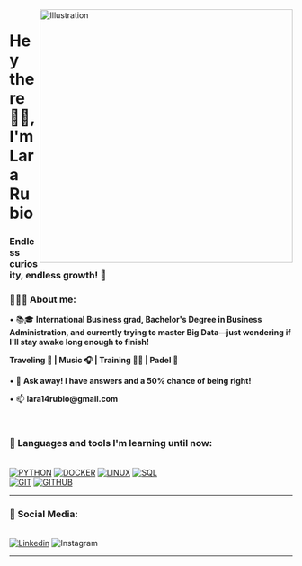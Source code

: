 <img align="right" src="https://i.pinimg.com/736x/ce/77/3b/ce773bfbb45d915f0edcf65d28a8f6e9.jpg" alt="Illustration" title="Illustration Storyset" width=450/>
    
<h1 align="left">Hey there 👋🏽, I'm Lara Rubio</h1>


<h3 align="left">Endless curiosity, endless growth! 🚀</h3>

<div align="left">
    <h3>👩🏻‍💻 About me:</h3>
        <p>• 📚🎓 <b>International Business grad, Bachelor's Degree in Business Administration, and currently trying to master Big Data—just wondering if I'll stay awake long enough to finish!</b></p>
        <b>Traveling 🧳 | Music 🎧 | Training 🏋️‍♀️ | Padel 🎾</b></p>
        <p>• 💬 <b>Ask away! I have answers and a 50% chance of being right!</b></p>
        <p>• 📫 <b>lara14rubio@gmail.com</b></p>
</div><br>

<div>
  <h3>🧰 Languages and tools I'm learning until now:</h3><br>
    <a href="https://"><img src="https://img.shields.io/static/v1?label=&message=python&color=%23306998&style=for-the-badge&logo=python&logoColor=whitesmoke" alt="PYTHON"></a>
    <a href="https://"><img src="https://img.shields.io/static/v1?label=&message=Docker&color=%2328B7E2&style=for-the-badge&logo=Docker&logoColor=whitesmoke" alt="DOCKER"></a>
    <a href="https://"><img src="https://img.shields.io/static/v1?label=&message=Linux&color=%23FFD43B&style=for-the-badge&logo=Linux&logoColor=whitesmoke" alt="LINUX"></a>
    <a href="https://"><img src="https://img.shields.io/static/v1?label=&message=SQL&color=%234F92B6&style=for-the-badge&logo=SQL&logoColor=whitesmoke" alt="SQL"> </a>
    <a
    <br><br>
    <a href="https://"><img src="https://img.shields.io/static/v1?label=&message=GIT&color=%23F05032&style=for-the-badge&logo=git&logoColor=whitesmoke" alt="GIT"></a>
    <a href="https://"><img src="https://img.shields.io/static/v1?label=&message=GITHUB&color=%23181717&style=for-the-badge&logo=github&logoColor=whitesmoke" alt="GITHUB"></a>
    
</div>

___

<div>
  <h3>📱 Social Media:</h3><br>
    <a href="https://www.linkedin.com/in/lararubio/" target="_blank"><img src="https://img.shields.io/static/v1?label=&message=Linkedin&color=0A66C2&style=for-the-badge&logo=linkedin&logoColor=whitesmoke" alt="Linkedin"></a>
    <a 
    <a target="_blank"><img src="https://img.shields.io/static/v1?label=&message=Instagram&color=lightpink&style=for-the-badge&logo=instagram&logoColor=black" alt="Instagram"></a>

</div>

------
